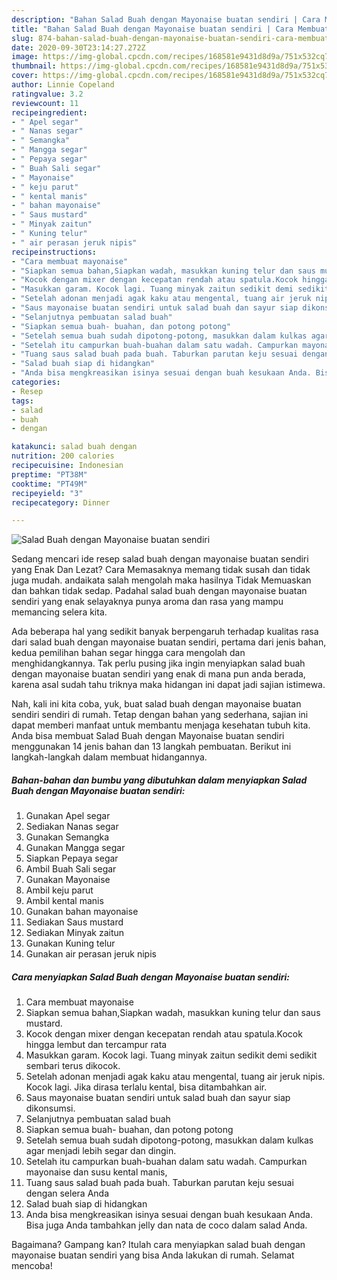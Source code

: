```yaml
---
description: "Bahan Salad Buah dengan Mayonaise buatan sendiri | Cara Membuat Salad Buah dengan Mayonaise buatan sendiri Yang Enak Dan Lezat"
title: "Bahan Salad Buah dengan Mayonaise buatan sendiri | Cara Membuat Salad Buah dengan Mayonaise buatan sendiri Yang Enak Dan Lezat"
slug: 874-bahan-salad-buah-dengan-mayonaise-buatan-sendiri-cara-membuat-salad-buah-dengan-mayonaise-buatan-sendiri-yang-enak-dan-lezat
date: 2020-09-30T23:14:27.272Z
image: https://img-global.cpcdn.com/recipes/168581e9431d8d9a/751x532cq70/salad-buah-dengan-mayonaise-buatan-sendiri-foto-resep-utama.jpg
thumbnail: https://img-global.cpcdn.com/recipes/168581e9431d8d9a/751x532cq70/salad-buah-dengan-mayonaise-buatan-sendiri-foto-resep-utama.jpg
cover: https://img-global.cpcdn.com/recipes/168581e9431d8d9a/751x532cq70/salad-buah-dengan-mayonaise-buatan-sendiri-foto-resep-utama.jpg
author: Linnie Copeland
ratingvalue: 3.2
reviewcount: 11
recipeingredient:
- " Apel segar"
- " Nanas segar"
- " Semangka"
- " Mangga segar"
- " Pepaya segar"
- " Buah Sali segar"
- " Mayonaise"
- " keju parut"
- " kental manis"
- " bahan mayonaise"
- " Saus mustard"
- " Minyak zaitun"
- " Kuning telur"
- " air perasan jeruk nipis"
recipeinstructions:
- "Cara membuat mayonaise"
- "Siapkan semua bahan,Siapkan wadah, masukkan kuning telur dan saus mustard."
- "Kocok dengan mixer dengan kecepatan rendah atau spatula.Kocok hingga lembut dan tercampur rata"
- "Masukkan garam. Kocok lagi. Tuang minyak zaitun sedikit demi sedikit sembari terus dikocok."
- "Setelah adonan menjadi agak kaku atau mengental, tuang air jeruk nipis. Kocok lagi. Jika dirasa terlalu kental, bisa ditambahkan air."
- "Saus mayonaise buatan sendiri untuk salad buah dan sayur siap dikonsumsi."
- "Selanjutnya pembuatan salad buah"
- "Siapkan semua buah- buahan, dan potong potong"
- "Setelah semua buah sudah dipotong-potong, masukkan dalam kulkas agar menjadi lebih segar dan dingin."
- "Setelah itu campurkan buah-buahan dalam satu wadah. Campurkan mayonaise dan susu kental manis,"
- "Tuang saus salad buah pada buah. Taburkan parutan keju sesuai dengan selera Anda"
- "Salad buah siap di hidangkan"
- "Anda bisa mengkreasikan isinya sesuai dengan buah kesukaan Anda. Bisa juga Anda tambahkan jelly dan nata de coco dalam salad Anda."
categories:
- Resep
tags:
- salad
- buah
- dengan

katakunci: salad buah dengan 
nutrition: 200 calories
recipecuisine: Indonesian
preptime: "PT38M"
cooktime: "PT49M"
recipeyield: "3"
recipecategory: Dinner

---
```



![Salad Buah dengan Mayonaise buatan sendiri](https://img-global.cpcdn.com/recipes/168581e9431d8d9a/751x532cq70/salad-buah-dengan-mayonaise-buatan-sendiri-foto-resep-utama.jpg)

Sedang mencari ide resep salad buah dengan mayonaise buatan sendiri yang Enak Dan Lezat? Cara Memasaknya memang tidak susah dan tidak juga mudah. andaikata salah mengolah maka hasilnya Tidak Memuaskan dan bahkan tidak sedap. Padahal salad buah dengan mayonaise buatan sendiri yang enak selayaknya punya aroma dan rasa yang mampu memancing selera kita.



Ada beberapa hal yang sedikit banyak berpengaruh terhadap kualitas rasa dari salad buah dengan mayonaise buatan sendiri, pertama dari jenis bahan, kedua pemilihan bahan segar hingga cara mengolah dan menghidangkannya. Tak perlu pusing jika ingin menyiapkan salad buah dengan mayonaise buatan sendiri yang enak di mana pun anda berada, karena asal sudah tahu triknya maka hidangan ini dapat jadi sajian istimewa.


Nah, kali ini kita coba, yuk, buat salad buah dengan mayonaise buatan sendiri sendiri di rumah. Tetap dengan bahan yang sederhana, sajian ini dapat memberi manfaat untuk membantu menjaga kesehatan tubuh kita. Anda bisa membuat Salad Buah dengan Mayonaise buatan sendiri menggunakan 14 jenis bahan dan 13 langkah pembuatan. Berikut ini langkah-langkah dalam membuat hidangannya.

<!--inarticleads1-->

##### Bahan-bahan dan bumbu yang dibutuhkan dalam menyiapkan Salad Buah dengan Mayonaise buatan sendiri:

1. Gunakan  Apel segar
1. Sediakan  Nanas segar
1. Gunakan  Semangka
1. Gunakan  Mangga segar
1. Siapkan  Pepaya segar
1. Ambil  Buah Sali segar
1. Gunakan  Mayonaise
1. Ambil  keju parut
1. Ambil  kental manis
1. Gunakan  bahan mayonaise
1. Sediakan  Saus mustard
1. Sediakan  Minyak zaitun
1. Gunakan  Kuning telur
1. Gunakan  air perasan jeruk nipis




<!--inarticleads2-->

##### Cara menyiapkan Salad Buah dengan Mayonaise buatan sendiri:

1. Cara membuat mayonaise
1. Siapkan semua bahan,Siapkan wadah, masukkan kuning telur dan saus mustard.
1. Kocok dengan mixer dengan kecepatan rendah atau spatula.Kocok hingga lembut dan tercampur rata
1. Masukkan garam. Kocok lagi. Tuang minyak zaitun sedikit demi sedikit sembari terus dikocok.
1. Setelah adonan menjadi agak kaku atau mengental, tuang air jeruk nipis. Kocok lagi. Jika dirasa terlalu kental, bisa ditambahkan air.
1. Saus mayonaise buatan sendiri untuk salad buah dan sayur siap dikonsumsi.
1. Selanjutnya pembuatan salad buah
1. Siapkan semua buah- buahan, dan potong potong
1. Setelah semua buah sudah dipotong-potong, masukkan dalam kulkas agar menjadi lebih segar dan dingin.
1. Setelah itu campurkan buah-buahan dalam satu wadah. Campurkan mayonaise dan susu kental manis,
1. Tuang saus salad buah pada buah. Taburkan parutan keju sesuai dengan selera Anda
1. Salad buah siap di hidangkan
1. Anda bisa mengkreasikan isinya sesuai dengan buah kesukaan Anda. Bisa juga Anda tambahkan jelly dan nata de coco dalam salad Anda.




Bagaimana? Gampang kan? Itulah cara menyiapkan salad buah dengan mayonaise buatan sendiri yang bisa Anda lakukan di rumah. Selamat mencoba!
